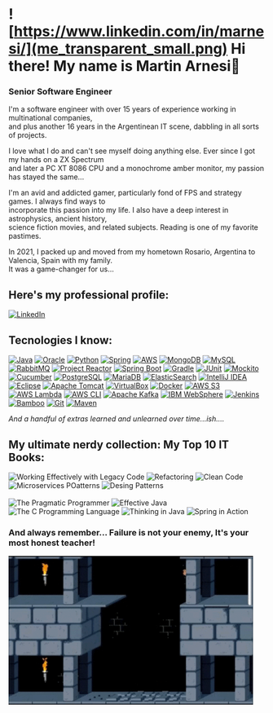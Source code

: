 # ![https://www.linkedin.com/in/marnesi/](me_transparent_small.png) Hi there! My name is Martin Arnesi👋
### Senior Software Engineer

I'm a software engineer with over 15 years of experience working in multinational companies, </br> 
and plus another 16 years in the Argentinean IT scene, dabbling in all sorts of projects.

I love what I do and can't see myself doing anything else. Ever since I got my hands on a ZX Spectrum </br>
and later a PC XT 8086 CPU and a monochrome amber monitor, my passion has stayed the same...

I'm an avid and addicted gamer, particularly fond of FPS and strategy games. I always find ways to </br>
incorporate this passion into my life. I also have a deep interest in astrophysics, ancient history, </br>
science fiction movies, and related subjects. Reading is one of my favorite pastimes.

In 2021, I packed up and moved from my hometown Rosario, Argentina to Valencia, Spain with my family. </br>
It was a game-changer for us...

## Here's my professional profile:
[![LinkedIn](https://img.shields.io/badge/LinkedIn-0077B5?style=for-the-badge&logo=linkedin&logoColor=white&labelColor=101010)](https://www.linkedin.com/in/marnesi/)

## Tecnologies I know:
[![Java](https://img.shields.io/badge/Java-007396?style=for-the-badge&logo=openjdk&logoColor=white&labelColor=101010)]()
[![Oracle](https://img.shields.io/badge/Oracle-F80000?style=for-the-badge&logo=oracle&logoColor=white&labelColor=101010)]()
[![Python](https://img.shields.io/badge/Python-yellow?style=for-the-badge&logo=python&logoColor=white&labelColor=101010)]()
[![Spring](https://img.shields.io/badge/Spring-6DB33F?style=for-the-badge&logo=spring&logoColor=white&labelColor=101010)]()
[![AWS](https://img.shields.io/badge/AWS-232F3E?style=for-the-badge&logo=amazonwebservices&logoColor=white&labelColor=101010)]()
[![MongoDB](https://img.shields.io/badge/MongoDB-47A248?style=for-the-badge&logo=mongodb&logoColor=white&labelColor=101010)]()
[![MySQL](https://img.shields.io/badge/MySQL-4479A1?style=for-the-badge&logo=mysql&logoColor=white&labelColor=101010)]()
[![RabbitMQ](https://img.shields.io/badge/RabbitMQ-FF6600?style=for-the-badge&logo=rabbitmq&logoColor=white&labelColor=101010)]()
[![Project Reactor](https://img.shields.io/badge/Project_Reactor-6DB33F?style=for-the-badge&logo=react&logoColor=white&labelColor=101010)]()
[![Spring Boot](https://img.shields.io/badge/Spring_Boot-6DB33F?style=for-the-badge&logo=springboot&logoColor=white&labelColor=101010)]()
[![Gradle](https://img.shields.io/badge/Gradle-02303A?style=for-the-badge&logo=gradle&logoColor=white&labelColor=101010)]()
[![JUnit](https://img.shields.io/badge/JUnit-25A162?style=for-the-badge&logo=junit5&logoColor=white&labelColor=101010)]()
[![Mockito](https://img.shields.io/badge/Mockito-C5D9C8?style=for-the-badge&logo=mockito&logoColor=white&labelColor=101010)]()
[![Cucumber](https://img.shields.io/badge/Cucumber-23D96C?style=for-the-badge&logo=cucumber&logoColor=white&labelColor=101010)]()
[![PostgreSQL](https://img.shields.io/badge/PostgreSQL-336791?style=for-the-badge&logo=postgresql&logoColor=white&labelColor=101010)]()
[![MariaDB](https://img.shields.io/badge/MariaDB-003545?style=for-the-badge&logo=mariadb&logoColor=white&labelColor=101010)]()
[![ElasticSearch](https://img.shields.io/badge/ElasticSearch-005571?style=for-the-badge&logo=elasticsearch&logoColor=white&labelColor=101010)]()
[![IntelliJ IDEA](https://img.shields.io/badge/IntelliJ_IDEA-000000?style=for-the-badge&logo=intellijidea&logoColor=white&labelColor=101010)]()
[![Eclipse](https://img.shields.io/badge/Eclipse-2C2255?style=for-the-badge&logo=eclipse&logoColor=white&labelColor=101010)]()
[![Apache Tomcat](https://img.shields.io/badge/Apache_Tomcat-F8DC75?style=for-the-badge&logo=apachetomcat&logoColor=black&labelColor=101010)]()
[![VirtualBox](https://img.shields.io/badge/VirtualBox-183A61?style=for-the-badge&logo=virtualbox&logoColor=white&labelColor=101010)]()
[![Docker](https://img.shields.io/badge/Docker-2496ED?style=for-the-badge&logo=docker&logoColor=white&labelColor=101010)]()
[![AWS S3](https://img.shields.io/badge/AWS_S3-569A31?style=for-the-badge&logo=amazons3&logoColor=white&labelColor=101010)]()
[![AWS Lambda](https://img.shields.io/badge/AWS_Lambda-FF9900?style=for-the-badge&logo=awslambda&logoColor=white&labelColor=101010)]()
[![AWS CLI](https://img.shields.io/badge/AWS_CLI-232F3E?style=for-the-badge&logo=amazonaws&logoColor=white&labelColor=101010)]()
[![Apache Kafka](https://img.shields.io/badge/Apache_Kafka-231F20?style=for-the-badge&logo=apachekafka&logoColor=white&labelColor=101010)]()
[![IBM WebSphere](https://img.shields.io/badge/IBM_WebSphere-052FAD?style=for-the-badge&logo=ibm&logoColor=white&labelColor=101010)]()
[![Jenkins](https://img.shields.io/badge/Jenkins-D24939?style=for-the-badge&logo=jenkins&logoColor=white&labelColor=101010)]()
[![Bamboo](https://img.shields.io/badge/Bamboo-0052CC?style=for-the-badge&logo=bamboo&logoColor=white&labelColor=101010)]()
[![Git](https://img.shields.io/badge/Git-F05032?style=for-the-badge&logo=git&logoColor=white&labelColor=101010)]()
[![Maven](https://img.shields.io/badge/Maven-C71A36?style=for-the-badge&logo=apachemaven&logoColor=white&labelColor=101010)]()

_And a handful of extras learned and unlearned over time...ish...._

## My ultimate nerdy collection: My Top 10 IT Books:
<p align="left">
    <img src="https://m.media-amazon.com/images/I/51yS8PYs03L._SX376_BO1,204,203,200_.jpg" alt="Working Effectively with Legacy Code" width="150">
    <img src="https://m.media-amazon.com/images/P/B07LCM8RG2.01._SCLZZZZZZZ_SX500_.jpg" alt="Refactoring" width="150">
    <img src="https://m.media-amazon.com/images/I/41xShlnTZTL._SX376_BO1,204,203,200_.jpg" alt="Clean Code" width="150">
    <img src="https://m.media-amazon.com/images/I/41cnX+sEbFL._SX397_BO1,204,203,200_.jpg" alt="Microservices POatterns" width="150">
    <img src="https://m.media-amazon.com/images/I/51lkwsWPuLL._SX395_BO1,204,203,200_.jpg" alt="Desing Patterns" width="150"><br/><br/>
    <img src="https://m.media-amazon.com/images/I/518FqJvR9aL._SX260_.jpg" alt="The Pragmatic Programmer" width="150">
    <img src="https://m.media-amazon.com/images/I/515t2W6f5QL.jpg" alt="Effective Java" width="150">
    <img src="https://m.media-amazon.com/images/I/411ejyE8obL._SX218_BO1,204,203,200_QL40_FMwebp_.jpg" alt="The C Programming Language" width="150">
    <img src="https://m.media-amazon.com/images/I/61-ZAFCWcLL._SX376_BO1,204,203,200_.jpg" alt="Thinking in Java" width="150">
    <img src="https://m.media-amazon.com/images/I/41AYMsMwvNL._SX218_BO1,204,203,200_QL40_FMwebp_.jpg" alt="Spring in Action" width="150">
</p>

### And always remember... Failure is not your enemy, It's your most honest teacher!
![fail.gif](fail.gif)
